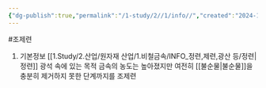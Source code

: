 ```yaml
---
{"dg-publish":true,"permalink":"/1-study/2//1/info//","created":"2024-11-20T21:02:28.632+09:00","updated":"2025-06-26T13:20:12.577+09:00"}
---
```


#조제련 


1. 기본정보 
	[[1.Study/2.산업/원자재 산업/1.비철금속/INFO_정련,제련,광산 등/정련\|정련]] 광석 속에 있는 목적 금속의 농도는 높아졌지만 여전히 [[불순물\|불순물]]을 충분히 제거하지 못한 단계까지를 조제련
